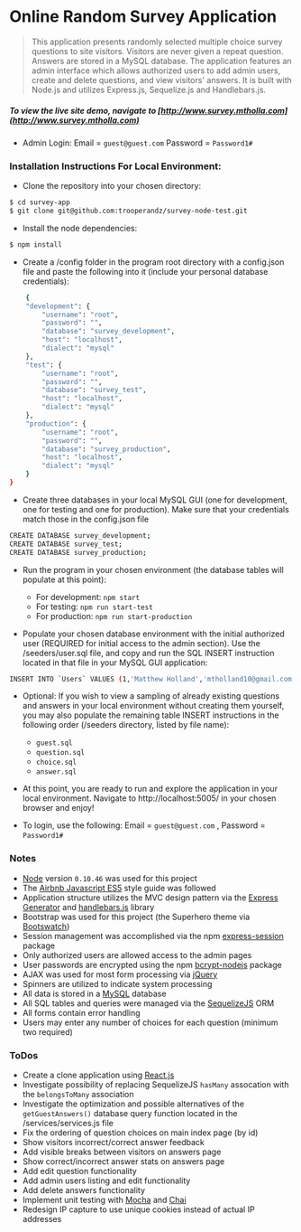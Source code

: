 # Online Random Survey Application

> This application presents randomly selected multiple choice survey questions to site visitors.  Visitors are never given a repeat question.  Answers are stored in a MySQL database.  The application features an admin interface which allows authorized users to add admin users, create and delete questions, and view visitors' answers.  It is built with Node.js and utilizes Express.js, Sequelize.js and Handlebars.js.

##### To view the live site demo, navigate to [http://www.survey.mtholla.com](http://www.survey.mtholla.com)
 - Admin Login: Email = ```guest@guest.com``` Password = ```Password1#```

### Installation Instructions For Local Environment:

 * Clone the repository into your chosen directory:

```sh
$ cd survey-app
$ git clone git@github.com:trooperandz/survey-node-test.git
```

 * Install the node dependencies:

```sh
$ npm install
```

 * Create a /config folder in the program root directory with a config.json file and paste the following into it (include your personal database credentials):

```sh
    {
    "development": {
        "username": "root",
        "password": "",
        "database": "survey_development",
        "host": "localhost",
        "dialect": "mysql"
    },
    "test": {
        "username": "root",
        "password": "",
        "database": "survey_test",
        "host": "localhost",
        "dialect": "mysql"
    },
    "production": {
        "username": "root",
        "password": "",
        "database": "survey_production",
        "host": "localhost",
        "dialect": "mysql"
    }
}
```

 * Create three databases in your local MySQL GUI (one for development, one for testing and one for production). Make sure that your credentials match those in the config.json file

 ```sh
CREATE DATABASE survey_development;
CREATE DATABASE survey_test;
CREATE DATABASE survey_production;
 ```

 * Run the program in your chosen environment (the database tables will populate at this point):
    - For development: ```npm start```
    - For testing: ```npm run start-test```
    - For production: ```npm run start-production```


* Populate your chosen database environment with the initial authorized user (REQUIRED for initial access to the admin section).  Use the /seeders/user.sql file, and copy and run the SQL INSERT instruction located in that file in your MySQL GUI application:

```sh
INSERT INTO `Users` VALUES (1,'Matthew Holland','mtholland10@gmail.com','$2a$10$5g2v/mW2rN.g8NSHsVQJgektgyPSHjaHemRiHHSr2eIHOQbCIK1Nq','127.0.0.1',1,'2017-02-23 22:02:12','2017-02-23 22:02:12'),(2,'Guest','guest@guest.com','$2a$10$.hrFPZYDXaSuIQqnBEklIORP7/qMbUcQQuICBv7yRYPGl2b7ocURG','127.0.0.1',1,'2017-02-27 17:39:21','2017-02-27 17:39:21');
```

* Optional: If you wish to view a sampling of already existing questions and answers in your local environment without creating them yourself, you may also populate the remaining table INSERT instructions in the following order (/seeders directory, listed by file name):
    - ```guest.sql```
    - ```question.sql```
    - ```choice.sql```
    - ```answer.sql```


* At this point, you are ready to run and explore the application in your local environment. Navigate to http://localhost:5005/ in your chosen browser and enjoy!
 - To login, use the following: Email = ```guest@guest.com``` , Password = ```Password1#```

### Notes

 - [Node](https://nodejs.org/) version ```0.10.46``` was used for this project
 - The [Airbnb Javascript ES5](https://github.com/airbnb/javascript/tree/es5-deprecated/es5) style guide was followed
 - Application structure utilizes the MVC design pattern via the [Express Generator](https://expressjs.com/en/starter/generator.html) and [handlebars.js](http://handlebarsjs.com/) library
 - Bootstrap was used for this project (the Superhero theme via [Bootswatch](http://bootswatch.com/superhero/))
 - Session management was accomplished via the npm [express-session](https://www.npmjs.com/package/express-session) package
 - Only authorized users are allowed access to the admin pages
 - User passwords are encrypted using the npm [bcrypt-nodejs](https://www.npmjs.com/package/bcrypt-nodejs) package
 - AJAX was used for most form processing via [jQuery](https://jquery.com/)
 - Spinners are utilized to indicate system processing
 - All data is stored in a [MySQL](https://www.mysql.com/) database
 - All SQL tables and queries were managed via the [SequelizeJS](http://docs.sequelizejs.com/en/v3/) ORM
 - All forms contain error handling
 - Users may enter any number of choices for each question (minimum two required)

### ToDos

 - Create a clone application using [React.js](https://facebook.github.io/react)
 - Investigate possibility of replacing SequelizeJS ```hasMany``` assocation with the ```belongsToMany``` association
 - Investigate the optimization and possible alternatives of the ```getGuestAnswers()``` database query function located in the /services/services.js file
 - Fix the ordering of question choices on main index page (by id)
 - Show visitors incorrect/correct answer feedback
 - Add visible breaks between visitors on answers page
 - Show correct/incorrect answer stats on answers page
 - Add edit question functionality
 - Add admin users listing and edit functionality
 - Add delete answers functionality
 - Implement unit testing with [Mocha](https://mochajs.org/) and [Chai](http://chaijs.com/)
 - Redesign IP capture to use unique cookies instead of actual IP addresses